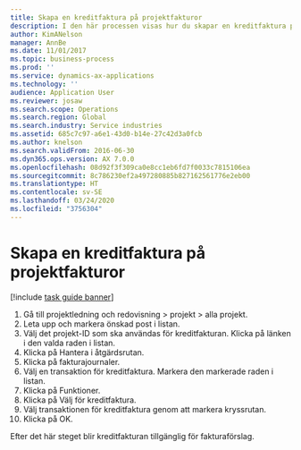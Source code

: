 ```yaml
---
title: Skapa en kreditfaktura på projektfakturor
description: I den här processen visas hur du skapar en kreditfaktura på projektfakturor som har bokförts.
author: KimANelson
manager: AnnBe
ms.date: 11/01/2017
ms.topic: business-process
ms.prod: ''
ms.service: dynamics-ax-applications
ms.technology: ''
audience: Application User
ms.reviewer: josaw
ms.search.scope: Operations
ms.search.region: Global
ms.search.industry: Service industries
ms.assetid: 685c7c97-a6e1-43d0-b14e-27c42d3a0fcb
ms.author: knelson
ms.search.validFrom: 2016-06-30
ms.dyn365.ops.version: AX 7.0.0
ms.openlocfilehash: 08d92f3f309ca0e8cc1eb6fd7f0033c7815106ea
ms.sourcegitcommit: 8c786230ef2a497280885b827162561776e2eb00
ms.translationtype: HT
ms.contentlocale: sv-SE
ms.lasthandoff: 03/24/2020
ms.locfileid: "3756304"
---
```

# <a name="create-a-credit-note-on-project-invoices"></a>Skapa en kreditfaktura på projektfakturor

[!include [task guide banner](../../includes/task-guide-banner.md)]

1. Gå till projektledning och redovisning > projekt > alla projekt. 
2. Leta upp och markera önskad post i listan. 
3. Välj det projekt-ID som ska användas för kreditfakturan. Klicka på länken i den valda raden i listan. 
4. Klicka på Hantera i åtgärdsrutan. 
5. Klicka på fakturajournaler. 
6. Välj en transaktion för kreditfaktura. Markera den markerade raden i listan. 
7. Klicka på Funktioner. 
8. Klicka på Välj för kreditfaktura. 
9. Välj transaktionen för kreditfaktura genom att markera kryssrutan.
10. Klicka på OK. 

Efter det här steget blir kreditfakturan tillgänglig för fakturaförslag.
